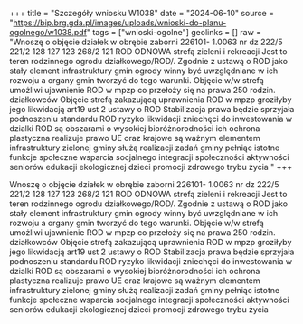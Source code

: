 +++
title = "Szczegóły wniosku W1038"
date = "2024-06-10"
source = "https://bip.brg.gda.pl/images/uploads/wnioski-do-planu-ogolnego/w1038.pdf"
tags = ["wnioski-ogolne"]
geolinks = []
raw = "Wnoszę o objęcie działek w obrębie zaborni 226101- 1.0063 nr dz 222/5 221/2 128 127 123 268/2 121 ROD ODNOWA strefą zieleni i rekreacji Jest to teren rodzinnego ogrodu działkowego/ROD/. Zgodnie z ustawą o ROD jako stały element infrastruktury gmin ogrody winny być uwzględniane w ich rozwoju a organy gmin tworzyć do tego warunki. Objęcie w/w strefą umożliwi ujawnienie ROD w mpzp co przełoży się na prawa 250 rodzin. działkowców Objęcie strefą zakazującą uprawnienia ROD w mpzp groziłyby jego likwidacją art19 ust 2 ustawy o ROD Stabilizacja prawa będzie sprzyjała podnoszeniu standardu ROD ryzyko likwidacji zniechęci do inwestowania w dzialki ROD są obszarami o wysokiej bioróżnorodności ich ochrona plastyczna realizuje prawo UE oraz krajowe są ważnym elementem infrastruktury zielonej gminy służą realizacji zadań gminy pełniąc istotne funkcje społeczne wsparcia socjalnego integracji społeczności aktywności seniorów edukacji ekologicznej dzieci promocji zdrowego  trybu życia  "
+++

Wnoszę o objęcie działek w obrębie zaborni 226101- 1.0063 nr dz 222/5 221/2 128
127 123 268/2 121 ROD ODNOWA strefą zieleni i rekreacji Jest to teren rodzinnego ogrodu
działkowego/ROD/. Zgodnie z ustawą o ROD jako stały element infrastruktury gmin ogrody
winny być uwzględniane w ich rozwoju a organy gmin tworzyć do tego warunki. Objęcie w/w
strefą umożliwi ujawnienie ROD w mpzp co przełoży się na prawa 250 rodzin. działkowców
Objęcie strefą zakazującą uprawnienia ROD w mpzp groziłyby jego likwidacją art19 ust 2 ustawy
o ROD Stabilizacja prawa będzie sprzyjała podnoszeniu standardu ROD ryzyko likwidacji
zniechęci do inwestowania w dzialki ROD są obszarami o wysokiej bioróżnorodności ich ochrona
plastyczna realizuje prawo UE oraz krajowe są ważnym elementem infrastruktury zielonej
gminy służą realizacji zadań gminy pełniąc istotne funkcje społeczne wsparcia socjalnego
integracji społeczności aktywności seniorów edukacji ekologicznej dzieci promocji zdrowego 
trybu życia 



